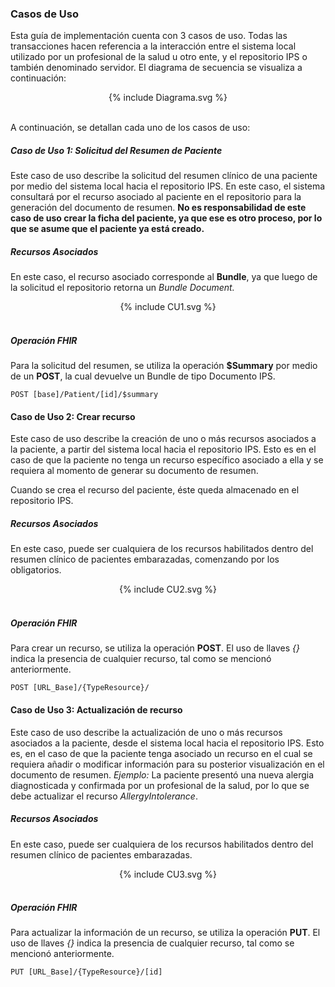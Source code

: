### Casos de Uso

Esta guía de implementación cuenta con 3 casos de uso. Todas las transacciones hacen referencia a la interacción entre el sistema local utilizado por un profesional de la salud u otro ente, y el repositorio IPS o también denominado servidor. El diagrama de secuencia se visualiza a continuación:

<div align="center" >
  {% include Diagrama.svg %}
</div>
<br clear="all"/>

A continuación, se detallan cada uno de los casos de uso:

##### Caso de Uso 1: Solicitud del Resumen de Paciente

Este caso de uso describe la solicitud del resumen clínico de una paciente por medio del sistema local hacia el repositorio IPS. En este caso, el sistema consultará por el recurso asociado al paciente en el repositorio para la generación del documento de resumen. 
**No es responsabilidad de este caso de uso crear la ficha del paciente, ya que ese es otro proceso, por lo que se asume que el paciente ya está creado.**
<br>

##### Recursos Asociados

En este caso, el recurso asociado corresponde al **Bundle**, ya que luego de la solicitud el repositorio retorna un *Bundle Document.*
<br>

<div align="center" >
  {% include CU1.svg %}
</div>
<br clear="all"/>

##### Operación FHIR

Para la solicitud del resumen, se utiliza la operación **$Summary** por medio de un **POST**, la cual devuelve un Bundle de tipo Documento IPS.
<br>

```
POST [base]/Patient/[id]/$summary
```

#### Caso de Uso 2: Crear recurso

Este caso de uso describe la creación de uno o más recursos asociados a la paciente, a partir del sistema local hacia el repositorio IPS. Esto es en el caso de que la paciente no tenga un recurso específico asociado a ella y se requiera al momento de generar su documento de resumen.

Cuando se crea el recurso del paciente, éste queda almacenado en el repositorio IPS.
<br>

##### Recursos Asociados

En este caso, puede ser cualquiera de los recursos habilitados dentro del resumen clínico de pacientes embarazadas, comenzando por los obligatorios.
<br>

<div align="center" >
  {% include CU2.svg %}
</div>
<br clear="all"/>

##### Operación FHIR

Para crear un recurso, se utiliza la operación **POST**. 
El uso de llaves *{}* indica la presencia de cualquier recurso, tal como se mencionó anteriormente.
<br>

```
POST [URL_Base]/{TypeResource}/
```

#### Caso de Uso 3: Actualización de recurso

Este caso de uso describe la actualización de uno o más recursos asociados a la paciente, desde el sistema local hacia el repositorio IPS. Esto es, en el caso de que la paciente tenga asociado un recurso en el cual se requiera añadir o modificar información para su posterior visualización en el documento de resumen.
*Ejemplo:* La paciente presentó una nueva alergia diagnosticada y confirmada por un profesional de la salud, por lo que se debe actualizar el recurso *AllergyIntolerance*.
<br>

##### Recursos Asociados

En este caso, puede ser cualquiera de los recursos habilitados dentro del resumen clínico de pacientes embarazadas.
<br>

<div align="center" >
  {% include CU3.svg %}
</div>
<br clear="all"/>

##### Operación FHIR

Para actualizar la información de un recurso, se utiliza la operación **PUT**. 
El uso de llaves *{}* indica la presencia de cualquier recurso, tal como se mencionó anteriormente.
<br>

```
PUT [URL_Base]/{TypeResource}/[id]
```
